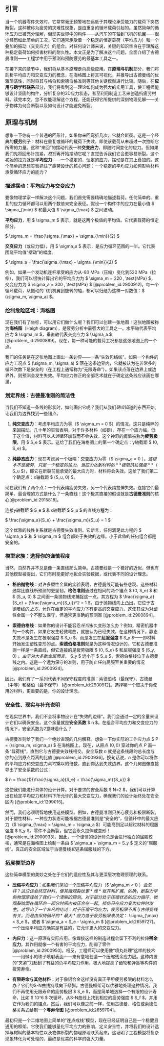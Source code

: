## 引言
当一个机器零件失效时，它常常毫无预警地在远低于其理论承受能力的载荷下突然断裂。这种被称为疲劳的灾难性现象，是由重复的循环载荷引起的。虽然简单的循环应力已被充分理解，但现实世界中的构件——从汽车的车轴到飞机的机翼——很少经历如此简单的工况。它们通常承受着一个稳定的恒定载荷（平均应力）和一个叠加的振动（交变应力）的组合。对任何设计师来说，关键的知识空白在于理解这种稳定载荷如何损害材料的耐久性。本文正是为了解决这个问题，全面介绍了古德曼准则——工程学中用于预测和预防疲劳的最基本工具之一。

在接下来的章节中，我们将从基本原理走向高级应用。在**原理与机制**部分，我们将剖析平均应力和交变应力的概念，在海格图上将其可视化，并推导出古德曼线的优雅简洁性，同时将其与格伯和索德伯格准则等其他关键模型进行比较。随后，在**应用与跨学科联系**部分，我们将看到这一理论如何成为强大的实用工具，使工程师能够设计坚固的构件，分析复杂的3D应力状态，甚至利用制造工艺来创造抗疲劳材料。读完本文，您不仅能理解这个方程，还能获得它所提供的深刻物理见解——关于物体为何会断裂以及如何设计才能避免断裂。

## 原理与机制

想象一下你有一个普通的回形针。如果你来回弯折几次，它就会断裂。这是一个经典的**疲劳**例子：材料在重复或循环的载荷下失效，即使该载荷从未超过一次拉断它所需的力量。这种“来回”的摆动代表一种**交变应力**，即随时间变化的应力。但如果
我们先将回形针拉紧，*然后*再开始摆动它呢？直觉告诉我们它会更容易断裂。这个初始的拉力就是**平均应力**——一个稳定的、恒定的应力，摆动是在其上叠加的。这个简单的思想实验抓住了疲劳设计的核心问题：一个稳定的平均应力如何影响材料承受循环应力的能力？

### 描述摆动：平均应力与交变应力

要像物理学家一样解决这个问题，我们首先需要精确地描述载荷。任何简单的、重复的应力循环都可以用两个数值来完全表征。假设一个构件中的应力在最小值 $ \sigma_{\min} $ 和最大值 $ \sigma_{\max} $ 之间波动。

**平均应力**，用 $ \sigma_m $ 表示，就是这两个极值的平均值。它代表载荷的恒定部分。

$ \sigma_m = \frac{\sigma_{\max} + \sigma_{\min}}{2} $

**交变应力**（或应力幅），用 $ \sigma_a $ 表示，是应力循环范围的一半。它代表围绕平均值“摆动”的幅度。

$ \sigma_a = \frac{\sigma_{\max} - \sigma_{\min}}{2} $

例如，如果一个发动机连杆承受的应力从-80 MPa（压缩）变化到520 MPa（拉伸），我们可以很快计算出它的平均应力为 $ \sigma_m = 220 \, \text{MPa} $，交变应力为 $ \sigma_a = 300 \, \text{MPa} $ [@problem_id:2900912]。每一个循环载荷，从振动的飞机机翼到旋转的轴，都可以归结为这样一对数值：$ (\sigma_m, \sigma_a) $。

### 绘制危险区域：海格图

现在我们有了坐标，可以用它们做什么呢？我们可以创建一张地图！这张地图被称为**海格图**（Haigh diagram），是疲劳分析中最强大的工具之一。水平轴代表平均应力 $ \sigma_m $，垂直轴代表交变应力 $ \sigma_a $ [@problem_id:2900889]。现在，每一种可能的载荷工况都是这张地图上的一个点。

我们的任务是在这张地图上画出一条边界——一条“失效包络线”。如果一个构件的应力工况点 $ (\sigma_m, \sigma_a) $ 落在这条边界内，它就被认为在非常多的循环次数下是安全的（在工程上通常称为“无限寿命”）。如果该点落在边界上或边界外，则预测会发生失效。平均应力修正的全部艺术就在于确定这条线应该画在哪里。

### 划定界线：古德曼准则的简洁性

当我们不知道一条线的形状时，如何画出它呢？我们从我们*确实*知道的东西开始。让我们为边界找到一些锚点。

1.  **纯交变应力**：考虑平均应力为零（$ \sigma_m = 0 $）的情况。这只是纯粹的来回摆动。几十年的实验表明，对于许多材料（如钢），存在一个应力幅，低于这个值，材料可以*永远*循环加载而不会失效。这个神奇的阈值被称为**疲劳极限**，用 $ S_e $ 表示。这给了我们在海格图上的第一个确定点：y轴截距 $ (0, S_e) $。

2.  **纯静态应力**：现在考虑另一个极端：交变应力为零（$ \sigma_a = 0 $）。这根本不是疲劳，只是一个稳定的拉力。当应力达到材料的**极限抗拉强度**（$ S_u $），即它在断裂前能承受的最大应力时，材料将会失效。这给了我们第二个确定点：x轴截距 $ (S_u, 0) $。

现在我们有了两个点：一个代表纯疲劳失效，另一个代表纯拉伸失效。连接它们最简单、最合理的方式是什么？一条直线！这个极其直接的假设就是**古德曼准则**的核心[@problem_id:2915818]。

连接y轴截距 $ S_e $ 和x轴截距 $ S_u $ 的直线方程为：

$ \frac{\sigma_a}{S_e} + \frac{\sigma_m}{S_u} = 1 $

这个优雅的线性关系就是古德曼失效准则。它断言，任何满足此方程的 $ \sigma_a $ 和 $ \sigma_m $ 组合都处于失效的边缘。小于此值的任何组合都是安全的。

### 模型家族：选择你的谨慎程度

当然，自然界并不总是像一条直线那么简单。古德曼线是一个极好的近似，但也有其他模型被提出，它们有时能更好地拟合实验数据，或代表不同的设计理念。

-   **格伯抛物线**：对许多塑性金属的实验表明，古德曼线可能有些悲观。这些材料通常比直线所预测的更坚韧。**格伯准则**通过在相同的两个锚点 $ (0, S_e) $ 和 $ (S_u, 0) $ 之间画一条抛物线来捕捉这一点。其方程为 $ \frac{\sigma_a}{S_e} + (\frac{\sigma_m}{S_u})^2 = 1 $。由于抛物线向上凸出，它位于古德曼线的*上方*，允许在给定的平均应力下有更高的交变应力。这使其成为对塑性金属一个不那么保守，但通常更准确的预测器 [@problem_id:2900894]。

-   **索德伯格线**：如果你的设计不能容忍*任何*永久变形怎么办？例如，精密机器中的一个构件，如果它发生轻微弯曲，就被认为已经失效。在这种情况下，静态失效不是发生在极限强度 $ S_u $，而是发生在**屈服强度** $ S_y $——即材料开始发生塑性变形的点。**索德伯格准则**就是为这种情况设计的。它和古德曼准则一样是一条直线，但它连接的是疲劳极限 $ (0, S_e) $ 和屈服强度 $ (S_y, 0) $。由于对大多数金属而言，$ S_y $ 远小于 $ S_u $，索德伯格线位于古德曼线之内。这是一个远为保守的准则，用于防止任何屈服至关重要的情况 [@problem_id:2900924]。

因此，我们有了一系列代表不同保守程度的准则：索德伯格（最保守）、古德曼（中等）和格伯（最不保守） [@problem_id:2900912]。选择哪一个取决于你使用的材料，更重要的是，你的设计理念。

### 安全性、现实与补充说明

在现实世界中，我们不会将事物设计在“失效的边缘”。我们会通过一定的余量来设计它们以确保安全。这个余量就是**安全系数** $ n $。在组合平均应力和交变应力的情况下，安全系数为2意味着什么？

古德曼准则给了我们一个绝妙直观的几何解释。想象一下你实际的工作应力点 $ P = (\sigma_m, \sigma_a) $ 在海格图上。现在，从原点 $(0,0)$ 穿过你的点 $P$ 画一条“载荷线”，直到它与古德曼失效线相交。安全系数 $n$ 就是这条线段的总长度与你的点到原点距离的比值 [@problem_id:2900936]。换句话说，$n$ 是你可以将你的平均应力和交变应力*同时*乘以的倍数，直到你达到失效边界。这个几何图像直接导出了安全系数的公式：

$ n = \frac{1}{\frac{\sigma_a}{S_e} + \frac{\sigma_m}{S_u}} $

这使我们能进行具体的设计计算。对于要求的安全系数 $ N=2 $，我们可以计算出在给定平均应力和材料下所允许的最大交变应力，确保我们的设计始终处在安全区内 [@problem_id:1299016]。

然而，我们必须明智地使用这些模型。例如，古德曼准则只关心疲劳和极限断裂。对于塑性材料，一种应力状态可能根据古德曼准则是“安全的”，但循环中的最大应力（$ \sigma_{\max} = \sigma_m + \sigma_a $）可能高到足以超过材料的屈服强度 $ S_y $。零件不会断裂，但它会永久拉伸或变形！[@problem_id:2900933]。因此，一个谨慎的设计师总是会进行独立的屈服校核，通常是在海格图上绘制一条由 $ \sigma_a + \sigma_m = S_y $ 定义的“屈服线”。真正的安全区域位于古德曼线*和*这条屈服线的下方。

### 拓展模型边界

这些简单模型的美妙之处在于它们的适应性及其与更深层次物理原理的联系。

-   **压缩平均应力**：如果我们施加一个压缩平均应力（$ \sigma_m < 0 $）会怎样？这应该会挤压材料，使其微观裂纹更*难*张开和扩展。的确，断裂力学的物理原理给了我们一个清晰的预测。对于部分处于压缩状态的应力循环，微观裂纹面在循环的一部分时间内被压合在一起。损伤只在应力变为拉伸时发生。这导出了一个非凡的结论：对于压缩平均应力，疲劳极限不再与古德曼线有关，而是由保持循环的*最大*应力低于疲劳极限来决定：$ \sigma_{\max} < S_e $，或者 $ \sigma_a < S_e - \sigma_m $ [@problem_id:2659727]。一个压缩平均应力确实是有益的，它允许更大的交变应力。

-   **内应力**：这一原理有实际应用。像焊接这样的制造过程会留下不利的拉伸**残余应力**，其作用就像一个有害的平均应力，削弱了零件 [@problem_id:2900950]。相反，工程师可以使用像“喷丸处理”这样的技术——用微小的珠子喷射表面——来有意地创造一个压缩残余应力层。这种内置的“夹紧”力起到了有益的负平均应力作用，极大地提高了齿轮和弹簧等构件的疲劳寿命。

-   **有限寿命与其他材料**：对于像铝合金这样没有真正平坦疲劳极限的材料怎么办？它们的S-N曲线持续向下倾斜。古德曼框架可以优雅地处理这种情况。我们不再使用无限寿命的疲劳极限 $ S_e $，而是简单地选择一个有限的设计寿命，比如 $ 10^6 $ 次循环，从S-N曲线上找到相应的疲劳强度 $ S_f $，并用它作为我们的锚点。然后，我们可以像之前一样，使用古德曼、格伯或索德伯格关系式绘制一个**等寿命图** [@problem_id:2659704]。

最初只是一个二维地图上简单的“连点成线”模型，现在已经证明自己是一个稳健且通用的框架。它使我们能够量化平均应力的影响，定义安全性，并将我们的设计选择与材料的基本特性以及物体断裂的物理原理联系起来。这证明了工程模型将复杂现象转化为可处理的、最终是优美的科学的强大力量。

